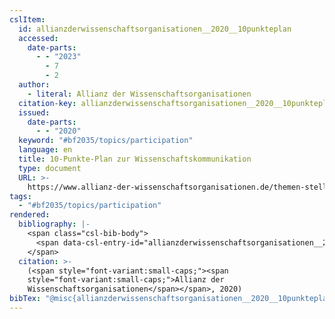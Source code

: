 ```yaml
---
cslItem:
  id: allianzderwissenschaftsorganisationen__2020__10punkteplan
  accessed:
    date-parts:
      - - "2023"
        - 7
        - 2
  author:
    - literal: Allianz der Wissenschaftsorganisationen
  citation-key: allianzderwissenschaftsorganisationen__2020__10punkteplan
  issued:
    date-parts:
      - - "2020"
  keyword: "#bf2035/topics/participation"
  language: en
  title: 10-Punkte-Plan zur Wissenschaftskommunikation
  type: document
  URL: >-
    https://www.allianz-der-wissenschaftsorganisationen.de/themen-stellungnahmen/10-punkte-plan-zur-wissenschaftskommunikation/
tags:
  - "#bf2035/topics/participation"
rendered:
  bibliography: |-
    <span class="csl-bib-body">
      <span data-csl-entry-id="allianzderwissenschaftsorganisationen__2020__10punkteplan" class="csl-entry"><span class='author-bib'>Allianz der Wissenschaftsorganisationen</span>. <span class='date-bib'>(2020)</span>. <span class='title'><i><b><span style="font-style:normal;">10-Punkte-Plan zur Wissenschaftskommunikation</span></b></i></span>. <span class='URL'><a href='https://www.allianz-der-wissenschaftsorganisationen.de/themen-stellungnahmen/10-punkte-plan-zur-wissenschaftskommunikation/'>LINK</a></span></span>
    </span>
  citation: >-
    (<span style="font-variant:small-caps;"><span
    style="font-variant:small-caps;">Allianz der
    Wissenschaftsorganisationen</span></span>, 2020)
bibTex: "@misc{allianzderwissenschaftsorganisationen__2020__10punkteplan,\n\tnote = {[Online; accessed 2023-07-02]},\n\tauthor = {{Allianz der Wissenschaftsorganisationen}},\n\tyear = {2020},\n\ttitle = {10-{Punkte}-{Plan} zur {Wissenschaftskommunikation}},\n\thowpublished = {https://www.allianz-der-wissenschaftsorganisationen.de/themen-stellungnahmen/10-punkte-plan-zur-wissenschaftskommunikation/},\n}\n\n"
---
```

